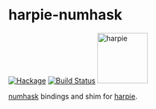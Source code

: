 harpie-numhask
===

[![Hackage](https://img.shields.io/hackage/v/harpie-numhask.svg)](https://hackage.haskell.org/package/harpie-numhask)
[![Build Status](https://github.com/tonyday567/harpie-numhask/actions/workflows/haskell-ci.yml/badge.svg)](https://github.com/harpie-numhask/harpie-numhask/actions/workflows/haskell-ci.yml) <img src="https://static.wikia.nocookie.net/monster/images/2/28/Harpy.jpg" alt="harpie" width="100"/>

[numhask](https://hackage.haskell.org/package/numhask) bindings and shim for [harpie](https://hackage.haskell.org/package/harpie).

